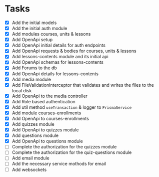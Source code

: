 # Tasks

- [x] Add the initial models
- [x] Add the initial auth module
- [x] Add modules courses, units & lessons
- [x] Add OpenApi setup
- [x] Add OpenApi initial details for auth endpoints
- [x] Add OpenApi requests & bodies for courses, units & lessons
- [x] Add lessons-contents module and its initial api
- [x] Add OpenApi schemas for lessons-contents
- [x] Add Forums to the db
- [x] Add OpenApi details for lessons-contents
- [x] Add media module
- [x] Add FileValidationInterceptor that validates and writes the files to the local disk
- [x] Add OpenApi to the media controller
- [x] Add Role based authentication
- [x] Add util method `useTransaction` & logger to `PrismaService`
- [x] Add module courses-enrollments
- [x] Add OpenApi to courses-enrollments
- [x] Add quizzes module
- [x] Add OpenApi to quizzes module
- [x] Add questions module
- [x] Add OpenApi to questions module
- [ ] Complete the authorization for the quizzes module
- [ ] Complete the authorization for the quiz-questions module
- [ ] Add email module
- [ ] Add the necessary service mothods for email
- [ ] Add websockets
